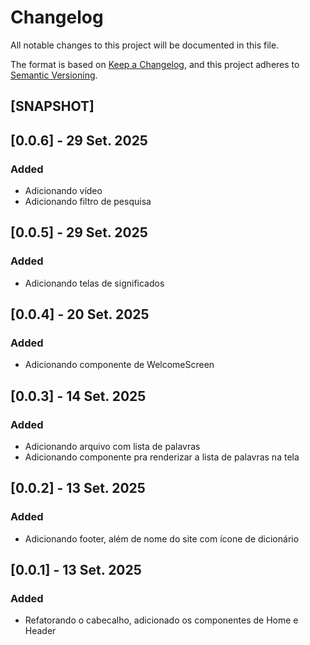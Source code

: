 # Changelog

All notable changes to this project will be documented in this file.

The format is based on [Keep a Changelog](https://keepachangelog.com/en/1.1.0/),
and this project adheres to [Semantic Versioning](https://semver.org/spec/v2.0.0.html).

## [SNAPSHOT]

## [0.0.6] - 29 Set. 2025

### Added

- Adicionando vídeo
- Adicionando filtro de pesquisa

## [0.0.5] - 29 Set. 2025

### Added

- Adicionando telas de significados

## [0.0.4] - 20 Set. 2025

### Added

- Adicionando componente de WelcomeScreen

## [0.0.3] - 14 Set. 2025

### Added

- Adicionando arquivo com lista de palavras
- Adicionando componente pra renderizar a lista de palavras na tela

## [0.0.2] - 13 Set. 2025

### Added

- Adicionando footer, além de nome do site com ícone de dicionário

## [0.0.1] - 13 Set. 2025

### Added

- Refatorando o cabecalho, adicionado os componentes de Home e Header
